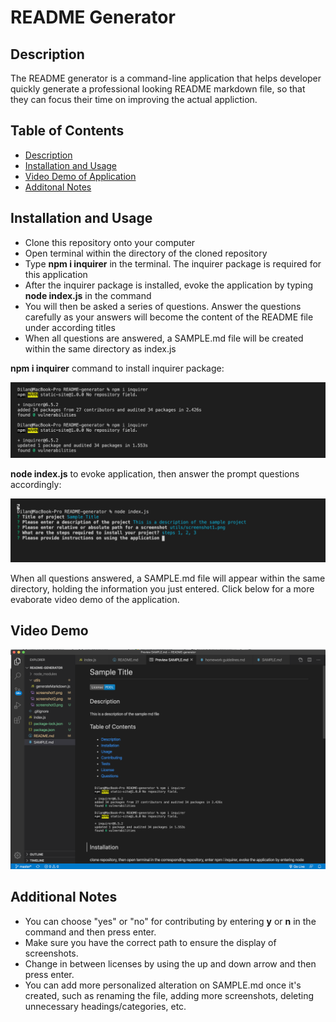 # README Generator

## Description
The README generator is a command-line application that helps developer quickly generate a professional looking README markdown file, so that they can focus their time on improving the actual appliction.

## Table of Contents  
- [Description](#description)
- [Installation and Usage](#installation-and-usage)
- [Video Demo of Application](#video-demo)
- [Additonal Notes](#additional-notes)


## Installation and Usage
- Clone this repository onto your computer
- Open terminal within the directory of the cloned repository
- Type  **npm i inquirer**  in the terminal. The inquirer package is required for this application
- After the inquirer package is installed, evoke the application by typing  **node index.js**  in the command
- You will then be asked a series of questions. Answer the questions carefully as your answers will become the content of the README file under according titles
- When all questions are answered, a SAMPLE.md file will be created within the same directory as index.js  


**npm i inquirer** command to install inquirer package:  

![Screenshot](utils/screenshot1.png)  

**node index.js** to evoke application, then answer the prompt questions accordingly:  

![Screenshot](utils/screenshot2.png)  

When all questions answered, a SAMPLE.md file will appear within the same directory, holding the information you just entered. Click below for a more evaborate video demo of the application.

## Video Demo

[![Video Demo](utils/screenshot3.png)](https://drive.google.com/file/d/1i_3lQVnUCoLKaV_T6EHBpNdD7zGEBqZ1/view?usp=sharing "video demo")


## Additional Notes
- You can choose "yes" or "no" for contributing by entering  **y**  or  **n** in the command and then press enter.
- Make sure you have the correct path to ensure the display of screenshots.
- Change in between licenses by using the up and down arrow and then press enter.
- You can add more personalized alteration on SAMPLE.md once it's created, such as renaming the file, adding more screenshots, deleting unnecessary headings/categories, etc.




  